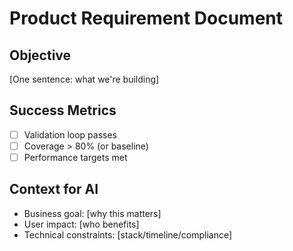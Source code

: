 # Product Requirement Document

## Objective
[One sentence: what we're building]

## Success Metrics
- [ ] Validation loop passes
- [ ] Coverage > 80% (or baseline)
- [ ] Performance targets met

## Context for AI
- Business goal: [why this matters]
- User impact: [who benefits]
- Technical constraints: [stack/timeline/compliance]
